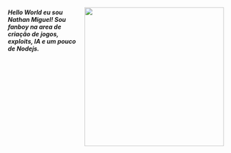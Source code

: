 ##### <img src="Gear5.gif" width="325px" align="right">

##### Hello World eu sou Nathan Miguel! Sou fanboy na area de criação de jogos, exploits, IA e um pouco de Nodejs.
